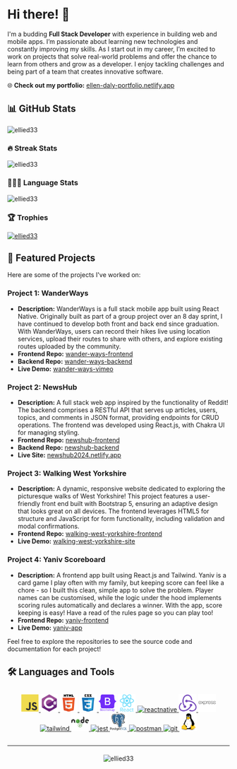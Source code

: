 # Hi there! 👋

I'm a budding **Full Stack Developer** with experience in building web and mobile apps. I’m passionate about learning new technologies and constantly improving my skills. As I start out in my career, I’m excited to work on projects that solve real-world problems and offer the chance to learn from others and grow as a developer. I enjoy tackling challenges and being part of a team that creates innovative software.

🌐 **Check out my portfolio:** [ellen-daly-portfolio.netlify.app](https://ellen-daly-portfolio.netlify.app/)

## 📊 GitHub Stats

<p>
  <img align="center" src="https://github-readme-stats.vercel.app/api?username=ellied33&show_icons=true&locale=en" alt="ellied33" />
</p>

### 🔥 Streak Stats

<p>
  <img align="center" src="https://github-readme-streak-stats.herokuapp.com/?user=ellied33&theme=tokyonight&fire=DD2727" alt="ellied33" />
</p>

### 👩🏻‍💻 Language Stats

<p>
  <img align="center" src="https://github-readme-stats.vercel.app/api/top-langs?username=ellied33&show_icons=true&locale=en&layout=compact" alt="ellied33" />
</p>

### 🏆 Trophies

<p align="left"> 
  <a href="https://github.com/ryo-ma/github-profile-trophy">
    <img src="https://github-profile-trophy.vercel.app/?username=ellied33" alt="ellied33" />
  </a> 
</p>


## 🚀 Featured Projects

Here are some of the projects I've worked on:

### Project 1: **WanderWays**
- **Description:** WanderWays is a full stack mobile app built using React Native. Originally built as part of a group project over an 8 day sprint, I have continued to develop both front and back end since graduation. With WanderWays, users can record their hikes live using location services, upload their routes to share with others, and explore existing routes uploaded by the community.
- **Frontend Repo:** [wander-ways-frontend](https://github.com/EllieD33/walk-the-line-frontend)
- **Backend Repo:** [wander-ways-backend](https://github.com/EllieD33/walk-the-line-backend)
- **Live Demo:** [wander-ways-vimeo](https://vimeo.com/999486194)

### Project 2: **NewsHub**
- **Description:** A full stack web app inspired by the functionality of Reddit! The backend comprises a RESTful API that serves up articles, users, topics, and comments in JSON format, providing endpoints for CRUD operations. The frontend was developed using React.js, with Chakra UI for managing styling.
- **Frontend Repo:** [newshub-frontend](https://github.com/EllieD33/fe-news)
- **Backend Repo:** [newshub-backend](https://github.com/EllieD33/news-site)
- **Live Site:** [newshub2024.netlify.app](https://newshub2024.netlify.app/)

### Project 3: **Walking West Yorkshire**
- **Description:** A dynamic, responsive website dedicated to exploring the picturesque walks of West Yorkshire! This project features a user-friendly front end built with Bootstrap 5, ensuring an adaptive design that looks great on all devices. The frontend leverages HTML5 for structure and JavaScript for form functionality, including validation and modal confirmations.
- **Frontend Repo:** [walking-west-yorkshire-frontend](https://github.com/EllieD33/Walking-Website-Responsive)
- **Live Demo:** [walking-west-yorkshire-site](https://ellied33.github.io/Walking-Website-Responsive/index.html)

### Project 4: **Yaniv Scoreboard**
- **Description:** A frontend app built using React.js and Tailwind. Yaniv is a card game I play often with my family, but keeping score can feel like a chore - so I built this clean, simple app to solve the problem. Player names can be customised, while the logic under the hood implements scoring rules automatically and declares a winner. With the app, score keeping is easy! Have a read of the rules page so you can play too!
- **Frontend Repo:** [yaniv-frontend](https://github.com/EllieD33/yaniv-app)
- **Live Demo:** [yaniv-app](https://yaniv-scoreboard.netlify.app//)

Feel free to explore the repositories to see the source code and documentation for each project!

## 🛠️ Languages and Tools

<p align="center" style="margin: 30px;">
  <a href="https://developer.mozilla.org/en-US/docs/Web/JavaScript" target="_blank" rel="noreferrer">
    <img src="https://raw.githubusercontent.com/devicons/devicon/master/icons/javascript/javascript-original.svg" alt="javascript" width="40" height="40" />
  </a>
  <a href="https://www.w3schools.com/cs/" target="_blank" rel="noreferrer">
    <img src="https://raw.githubusercontent.com/devicons/devicon/master/icons/csharp/csharp-original.svg" alt="csharp" width="40" height="40" />
  </a>
  <a href="https://www.w3.org/html/" target="_blank" rel="noreferrer">
    <img src="https://raw.githubusercontent.com/devicons/devicon/master/icons/html5/html5-original-wordmark.svg" alt="html5" width="40" height="40" />
  </a>
  <a href="https://www.w3schools.com/css/" target="_blank" rel="noreferrer">
    <img src="https://raw.githubusercontent.com/devicons/devicon/master/icons/css3/css3-original-wordmark.svg" alt="css3" width="40" height="40" />
  </a>
  <a href="https://getbootstrap.com" target="_blank" rel="noreferrer">
    <img src="https://raw.githubusercontent.com/devicons/devicon/master/icons/bootstrap/bootstrap-plain-wordmark.svg" alt="bootstrap" width="40" height="40" />
  </a>
  <a href="https://reactjs.org/" target="_blank" rel="noreferrer">
    <img src="https://raw.githubusercontent.com/devicons/devicon/master/icons/react/react-original-wordmark.svg" alt="react" width="40" height="40" />
  </a>
  <a href="https://reactnative.dev/" target="_blank" rel="noreferrer">
    <img src="https://cdn.worldvectorlogo.com/logos/react-native-1.svg" alt="reactnative" width="40" height="40" />
  </a>
  <a href="https://redux.js.org" target="_blank" rel="noreferrer">
    <img src="https://raw.githubusercontent.com/devicons/devicon/master/icons/redux/redux-original.svg" alt="redux" width="40" height="40" />
  </a>
  <a href="https://expressjs.com" target="_blank" rel="noreferrer">
    <img src="https://raw.githubusercontent.com/devicons/devicon/master/icons/express/express-original-wordmark.svg" alt="express" width="40" height="40" />
  </a>
  <a href="https://tailwindcss.com/" target="_blank" rel="noreferrer">
    <img src="https://www.vectorlogo.zone/logos/tailwindcss/tailwindcss-icon.svg" alt="tailwind" width="40" height="40" />
  </a>
  <a href="https://nodejs.org" target="_blank" rel="noreferrer">
    <img src="https://raw.githubusercontent.com/devicons/devicon/master/icons/nodejs/nodejs-original-wordmark.svg" alt="nodejs" width="40" height="40" />
  </a>
  <a href="https://jestjs.io" target="_blank" rel="noreferrer">
    <img src="https://www.vectorlogo.zone/logos/jestjsio/jestjsio-icon.svg" alt="jest" width="40" height="40" />
  </a>
  <a href="https://www.postgresql.org" target="_blank" rel="noreferrer">
    <img src="https://raw.githubusercontent.com/devicons/devicon/master/icons/postgresql/postgresql-original-wordmark.svg" alt="postgresql" width="40" height="40" />
  </a>
  <a href="https://postman.com" target="_blank" rel="noreferrer">
    <img src="https://www.vectorlogo.zone/logos/getpostman/getpostman-icon.svg" alt="postman" width="40" height="40" />
  </a>
  <a href="https://git-scm.com/" target="_blank" rel="noreferrer">
    <img src="https://www.vectorlogo.zone/logos/git-scm/git-scm-icon.svg" alt="git" width="40" height="40" />
  </a>
  <a href="https://www.linux.org/" target="_blank" rel="noreferrer">
    <img src="https://raw.githubusercontent.com/devicons/devicon/master/icons/linux/linux-original.svg" alt="linux" width="40" height="40" />
  </a>
</p>


---
<p align="center" style="margin-top: 20px;"> 
  <img src="https://komarev.com/ghpvc/?username=ellied33&label=Profile%20views&color=0e75b6&style=flat" alt="ellied33" />
</p>

